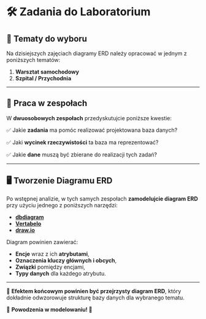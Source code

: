 # 🛠 Zadania do Laboratorium

## 🎯 Tematy do wyboru
Na dzisiejszych zajęciach diagramy ERD należy opracować w jednym z poniższych tematów:

1. **Warsztat samochodowy**
2. **Szpital / Przychodnia**

---

## 🔹 Praca w zespołach
W **dwuosobowych zespołach** przedyskutujcie poniższe kwestie:

✅ Jakie **zadania** ma pomóc realizować projektowana baza danych?

✅ Jaki **wycinek rzeczywistości** ta baza ma reprezentować?

✅ Jakie **dane** muszą być zbierane do realizacji tych zadań?

---

## 🖥️ Tworzenie Diagramu ERD
Po wstępnej analizie, w tych samych zespołach **zamodelujcie diagram ERD** przy użyciu jednego z poniższych narzędzi:

- **[dbdiagram](https://dbdiagram.io/)**
- **[Vertabelo](https://vertabelo.com/)**
- **[draw.io](https://app.diagrams.net/)**

Diagram powinien zawierać:
- **Encje** wraz z ich **atrybutami**,
- **Oznaczenia kluczy głównych i obcych**, 
- **Związki** pomiędzy encjami,
- **Typy danych** dla każdego atrybutu.

---

📌 **Efektem końcowym powinien być przejrzysty diagram ERD**, który dokładnie odwzorowuje strukturę bazy danych dla wybranego tematu.

🎯 **Powodzenia w modelowaniu! 🚀**
